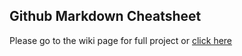 ## Github Markdown Cheatsheet

Please go to the wiki page for full project or [click here](https://github.com/yasinnaal/Github-Markdown-Cheatsheet/wiki)
